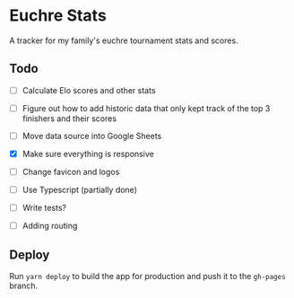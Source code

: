 # Euchre Stats

A tracker for my family's euchre tournament stats and scores.


## Todo

- [ ] Calculate Elo scores and other stats
- [ ] Figure out how to add historic data that only kept track of the top 3 finishers and their scores
- [ ] Move data source into Google Sheets
- [x] Make sure everything is responsive
- [ ] Change favicon and logos
- [ ] Use Typescript (partially done)
- [ ] Write tests?
- [ ] Adding routing


## Deploy

Run `yarn deploy` to build the app for production and push it to the `gh-pages` branch.
